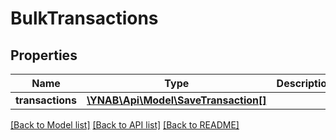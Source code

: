 # BulkTransactions

## Properties
Name | Type | Description | Notes
------------ | ------------- | ------------- | -------------
**transactions** | [**\YNAB\Api\Model\SaveTransaction[]**](SaveTransaction.md) |  | 

[[Back to Model list]](../README.md#documentation-for-models) [[Back to API list]](../README.md#documentation-for-api-endpoints) [[Back to README]](../README.md)


